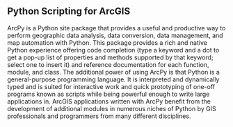## Python Scripting for ArcGIS

ArcPy is a Python site package that provides a useful and productive way to perform geographic data analysis, data conversion, data management, and map automation with Python.
This package provides a rich and native Python experience offering code completion (type a keyword and a dot to get a pop-up list of properties and methods supported by that keyword; select one to insert it) and reference documentation for each function, module, and class.
The additional power of using ArcPy is that Python is a general-purpose programming language. It is interpreted and dynamically typed and is suited for interactive work and quick prototyping of one-off programs known as scripts while being powerful enough to write large applications in. 
ArcGIS applications written with ArcPy benefit from the development of additional modules in numerous niches of Python by GIS professionals and programmers from many different disciplines.
